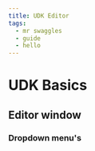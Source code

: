 ```yaml
---
title: UDK Editor 
tags:
  - mr swaggles
  - guide
  - hello
---
```

# UDK Basics

## Editor window

### Dropdown menu's